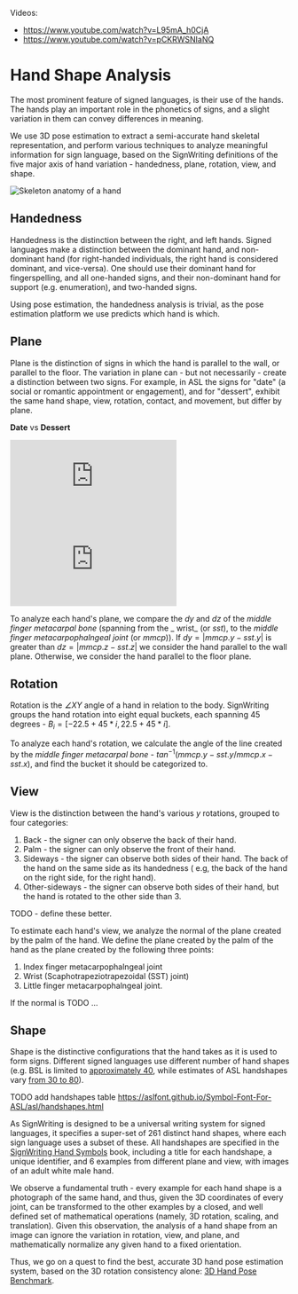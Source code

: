 Videos:

- https://www.youtube.com/watch?v=L95mA_h0CjA
- https://www.youtube.com/watch?v=pCKRWSNIaNQ

# Hand Shape Analysis

The most prominent feature of signed languages, is their use of the hands. The hands play an important role in the
phonetics of signs, and a slight variation in them can convey differences in meaning.

We use 3D pose estimation to extract a semi-accurate hand skeletal representation, and perform various techniques to
analyze meaningful information for sign language, based on the SignWriting definitions of the five major axis of hand
variation - handedness, plane, rotation, view, and shape.

![Skeleton anatomy of a hand](https://www.assh.org/handcare/servlet/servlet.FileDownload?file=00P0a00000ocFz1EAE)

## Handedness

Handedness is the distinction between the right, and left hands. Signed languages make a distinction between the
dominant hand, and non-dominant hand
(for right-handed individuals, the right hand is considered dominant, and vice-versa). One should use their dominant
hand for fingerspelling, and all one-handed signs, and their non-dominant hand for support (e.g. enumeration), and
two-handed signs.

Using pose estimation, the handedness analysis is trivial, as the pose estimation platform we use predicts which hand is
which.

## Plane

Plane is the distinction of signs in which the hand is parallel to the wall, or parallel to the floor. The variation in
plane can - but not necessarily - create a distinction between two signs. For example, in ASL the signs for "date" (a
social or romantic appointment or engagement), and for "dessert", exhibit the same hand shape, view, rotation, contact,
and movement, but differ by plane.

**Date** vs **Dessert**

![date](https://www.signbank.org/signpuddle2.0/glyphogram.php?text=AS10110S10118S20600M17x22S101101xn21S10118n17xn21S20600n11x11&pad=10&name=date)
![dessert](https://www.signbank.org/signpuddle2.0/glyphogram.php?text=AS10140S10148S20600M17x21S101401xn22S10148n17xn22S20600n11x10&pad=10&name=dessert)

To analyze each hand's plane, we compare the _dy_ and _dz_ of the _middle finger metacarpal bone_ (spanning from the _
wrist_ (or _sst_), to the _middle finger metacarpophalngeal joint_ (or _mmcp_)). If $dy = |mmcp.y - sst.y|$ is greater
than $dz = |mmcp.z - sst.z|$ we consider the hand parallel to the wall plane. Otherwise, we consider the hand parallel
to the floor plane.

## Rotation

Rotation is the _∠XY_ angle of a hand in relation to the body. SignWriting groups the hand rotation into eight equal
buckets, each spanning 45 degrees - $B_i = [-22.5 + 45*i, 22.5 + 45*i]$.

To analyze each hand's rotation, we calculate the angle of the line created by the _middle finger metacarpal bone_ -
$tan^{-1}(mmcp.y - sst.y / mmcp.x - sst.x)$, and find the bucket it should be categorized to.

## View

View is the distinction between the hand's various _y_ rotations, grouped to four categories:

1. Back - the signer can only observe the back of their hand.
2. Palm - the signer can only observe the front of their hand.
3. Sideways - the signer can observe both sides of their hand. The back of the hand on the same side as its handedness (
   e.g, the back of the hand on the right side, for the right hand).
4. Other-sideways - the signer can observe both sides of their hand, but the hand is rotated to the other side than 3.

TODO - define these better.

To estimate each hand's view, we analyze the normal of the plane created by the palm of the hand. We define the plane
created by the palm of the hand as the plane created by the following three points:

1. Index finger metacarpophalngeal joint
2. Wrist (Scaphotrapeziotrapezoidal (SST) joint)
3. Little finger metacarpophalngeal joint.

If the normal is TODO ...

## Shape

Shape is the distinctive configurations that the hand takes as it is used to form signs. Different signed languages use
different number of hand shapes (e.g. BSL is limited
to [approximately 40](https://bsl.surrey.ac.uk/principles/i-hand-shapes), while estimates of ASL handshapes
vary [from 30 to 80](https://aslfont.github.io/Symbol-Font-For-ASL/asl/handshapes.html)).

TODO add handshapes table https://aslfont.github.io/Symbol-Font-For-ASL/asl/handshapes.html

As SignWriting is designed to be a universal writing system for signed languages, it specifies a super-set of 261
distinct hand shapes, where each sign language uses a subset of these. All handshapes are specified in
the [SignWriting Hand Symbols](https://www.academia.edu/39941992/SignWriting_Hand_Symbols_in_the_International_SignWriting_Alphabet_2010)
book, including a title for each handshape, a unique identifier, and 6 examples from different plane and view, with
images of an adult white male hand.

We observe a fundamental truth - every example for each hand shape is a photograph of the same hand, and thus, given the
3D coordinates of every joint, can be transformed to the other examples by a closed, and well defined set of
mathematical operations (namely, 3D rotation, scaling, and translation). Given this observation, the analysis of a hand
shape from an image can ignore the variation in rotation, view, and plane, and mathematically normalize any given hand
to a fixed orientation.

Thus, we go on a quest to find the best, accurate 3D hand pose estimation system, based on the 3D rotation consistency
alone: [3D Hand Pose Benchmark](https://github.com/sign/3d-hands-benchmark).
